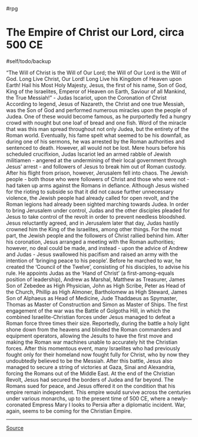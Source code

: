  #rpg
# The Empire of Christ our Lord, circa 500 CE
#self/todo/backup 

“The Will of Christ is the Will of Our Lord; the Will of Our Lord is the Will of God. Long Live Christ, Our Lord! Long Live his Kingdom of Heaven upon Earth! Hail his Most Holy Majesty, Jesus, the first of his name, Son of God, King of the Israelites, Emperor of Heaven on Earth, Saviour of all Mankind, the True Messiah!” - Judas Iscariot, upon the Coronation of Christ
According to legend, Jesus of Nazareth, the Christ and one true Messiah, was the Son of God and performed numerous miracles upon the people of Judea. One of these would become famous, as he purportedly fed a hungry crowd with nought but one loaf of bread and one fish. Word of the miracle that was this man spread throughout not only Judea, but the entirety of the Roman world. Eventually, his fame spelt what seemed to be his downfall, as during one of his sermons, he was arrested by the Roman authorities and sentenced to death.
However, all would not be lost. Mere hours before his scheduled crucifixion, Judas Iscariot led an armed rabble of Jewish militiamen - angered at the undermining of their local government through Jesus’ arrest - and followers of Jesus to break him out of Roman custody. After his flight from prison, however, Jerusalem fell into chaos. The Jewish people - both those who were followers of Christ and those who were not - had taken up arms against the Romans in defiance. Although Jesus wished for the rioting to subside so that it did not cause further unnecessary violence, the Jewish people had already called for open revolt, and the Roman legions had already been sighted marching towards Judea.
In order to bring Jerusalem under control, Judas and the other disciples pleaded for Jesus to take control of the revolt in order to prevent needless bloodshed. Jesus reluctantly agreed, and in Jerusalem later that day, Judas hastily crowned him the King of the Israelites, among other things. For the most part, the Jewish people and the followers of Christ rallied behind him. After his coronation, Jesus arranged a meeting with the Roman authorities; however, no deal could be made, and instead - upon the advice of Andrew and Judas - Jesus swallowed his pacifism and raised an army with the intention of ‘bringing peace to his people’.
Before he marched to war, he created the ‘Council of the Twelve’, consisting of his disciples, to advise his rule. He appoints Judas as the ‘Hand of Christ’ (a first-among-equals position of leadership), Andrew as Marshal, Matthew as Treasurer, James Son of Zebedee as High Physician, John as High Scribe, Peter as Head of the Church, Phillip as High Almoner, Bartholomew as High Steward, James Son of Alphaeus as Head of Medicine, Jude Thaddaeus as Spymaster, Thomas as Master of Construction and Simon as Master of Ships.
The first engagement of the war was the Battle of Golgotha Hill, in which the combined Israelite-Christian forces under Jesus managed to defeat a Roman force three times their size. Reportedly, during the battle a holy light shone down from the heavens and blinded the Roman commanders and equipment operators, allowing the Jesuits to have the first move and making the Roman war machines unable to accurately hit the Christian forces. After this momentous event, many Israelites who had previously fought only for their homeland now fought fully for Christ, who by now they undoubtedly believed to be the Messiah. After this battle, Jesus also managed to secure a string of victories at Gaza, Sinai and Alexandria, forcing the Romans out of the Middle East. At the end of the Christian Revolt, Jesus had secured the borders of Judea and far beyond. The Romans sued for peace, and Jesus offered it on the condition that his empire remain independent. This empire would survive across the centuries under various monarchs, up to the present time of 500 CE, where a newly-coronated Empress Mary I looks to Persia after a diplomatic incident. War, again, seems to be coming for the Christian Empire.

---

[Source](https://www.reddit.com/r/imaginarymaps/comments/6bimvj/the_empire_of_christ_our_lord_circa_500_ce/)